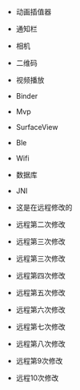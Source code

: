- 动画插值器
- 通知栏
- 相机
- 二维码
- 视频播放
- Binder
- Mvp
- SurfaceView
- Ble
- Wifi
- 数据库
- JNI


- 这是在远程修改的
- 远程第二次修改
- 远程第三次修改
- 远程第三次修改
- 远程第四次修改
- 远程第五次修改
- 远程第六次修改
- 远程第七次修改
- 远程第八次修改
- 远程第9次修改
- 远程10次修改
